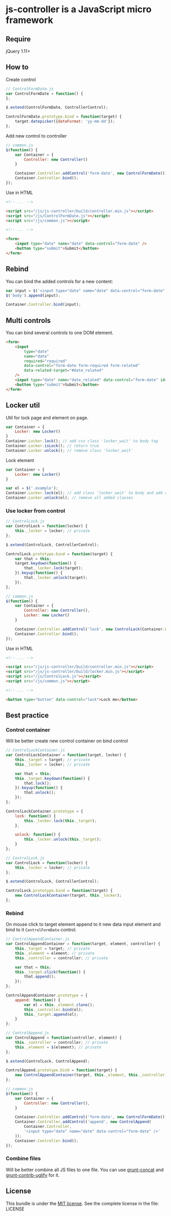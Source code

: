 js-controller is a JavaScript micro framework
=============================================

## Require

jQuery 1.11+

## How to

Create control

```js
// ControlFormDate.js
var ControlFormDate = function() {
};

$.extend(ControlFormDate, ControllerControl);

ControlFormDate.prototype.bind = function(target) {
    target.datepicker({dateFormat: 'yy-mm-dd'});
};
```

Add new control to controller

```js
// common.js
$(function() {
    var Container = {
        Controller: new Controller()
    }

    Container.Controller.addControl('form-date', new ControlFormDate());
    Container.Controller.bind();
});
```

Use in HTML

```html
<!-- ... -->

<script src="/js/js-controller/build/controller.min.js"></script>
<script src="/js/ControlFormDate.js"></script>
<script src="/js/common.js"></script>

<!-- ... -->

<form>
    <input type="date" name="date" data-control="form-date" />
    <button type="submit">Submit</button>
</form>
```

## Rebind

You can bind the added controls for a new content:

```js
var input = $('<input type="date" name="date" data-control="form-date" />');
$('body').append(input);

Container.Controller.bind(input);
```

## Multi controls

You can bind several controls to one DOM element.

```html
<form>
    <input
        type="date"
        name="date"
        required="required"
        data-control="form-date form-required form-related"
        data-related-target="#date_related"
    />
    <input type="date" name="date_related" data-control="form-date" id="date_related" />
    <button type="submit">Submit</button>
</form>
```

## Locker util

Util for lock page and element on page.

```js
var Container = {
    Locker: new Locker()
}
Container.Locker.lock(); // add css class 'locker_wait' to body tag
Container.Locker.isLock(); // return true
Container.Locker.unlock(); // remove class 'locker_wait'
```

Lock element

```js
var Container = {
    Locker: new Locker()
}

var el = $('.example');
Container.Locker.lock(el); // add class 'locker_wait' to body and add class 'locker_lock' to element
Container.Locker.unlock(el); // remove all added classes
```

### Use locker from control

```js
// ControlLock.js
var ControlLock = function(locker) {
    this._locker = locker; // private
};

$.extend(ControlLock, ControllerControl);

ControlLock.prototype.bind = function(target) {
    var that = this;
    target.keydown(function() {
        that._locker.lock(target);
    }).keyup(function() {
        that._locker.unlock(target);
    });
};
```

```js
// common.js
$(function() {
    var Container = {
        Controller: new Controller(),
        Locker: new Locker()
    }

    Container.Controller.addControl('lock', new ControlLock(Container.Locker));
    Container.Controller.bind();
});
```

Use in HTML

```html
<!-- ... -->

<script src="/js/js-controller/build/controller.min.js"></script>
<script src="/js/js-controller/build/locker.min.js"></script>
<script src="/js/ControlLock.js"></script>
<script src="/js/common.js"></script>

<!-- ... -->

<button type="button" data-control="lock">Lock me</button>
```

## Best practice

### Control container

Will be better create new control container on bind control

```js
// ControlLockContainer.js
var ControlLockContainer = function(target, locker) {
    this._target = target; // private
    this._locker = locker; // private

    var that = this;
    this._target.keydown(function() {
        that.lock();
    }).keyup(function() {
        that.unlock();
    });
};

ControlLockContainer.prototype = {
    lock: function() {
        this._locker.lock(this._target);
    },

    unlock: function() {
        this._locker.unlock(this._target);
    }
};
```

```js
// ControlLock.js
var ControlLock = function(locker) {
    this._locker = locker; // private
};

$.extend(ControlLock, ControllerControl);

ControlLock.prototype.bind = function(target) {
    new ControlLockContainer(target, this._locker);
};
```

### Rebind

On mouse click to target element append to it new data input element and bind to it `ControlFormDate` control.

```js
// ControlAppendContainer.js
var ControlAppendContainer = function(target, element, controller) {
    this._target = target; // private
    this._element = element; // private
    this._controller = controller; // private

    var that = this;
    this._target.click(function() {
        that.append();
    });
};

ControlAppendContainer.prototype = {
    append: function() {
        var el = this._element.clone();
        this._controller.bind(el);
        this._target.append(el);
    }
};
```

```js
// ControlAppend.js
var ControlAppend = function(controller, element) {
    this._controller = controller; // private
    this._element = $(element); // private
};

$.extend(ControlLock, ControlAppend);

ControlAppend.prototype.bind = function(target) {
    new ControlAppendContainer(target, this._element, this._controller);
};
```

```js
// common.js
$(function() {
    var Container = {
        Controller: new Controller(),
    }

    Container.Controller.addControl('form-date', new ControlFormDate());
    Container.Controller.addControl('append', new ControlAppend(
        Container.Controller,
        '<input type="date" name="date" data-control="form-date" />'
    ));
    Container.Controller.bind();
});
```

### Combine files

Will be better combine all JS files to one file.
You can use [grunt-concat](https://www.npmjs.com/package/grunt-concat) and
[grunt-contrib-uglify](https://www.npmjs.com/package/grunt-contrib-uglify) for it.

## License

This bundle is under the [MIT license](http://opensource.org/licenses/MIT). See the complete license in the file: LICENSE
